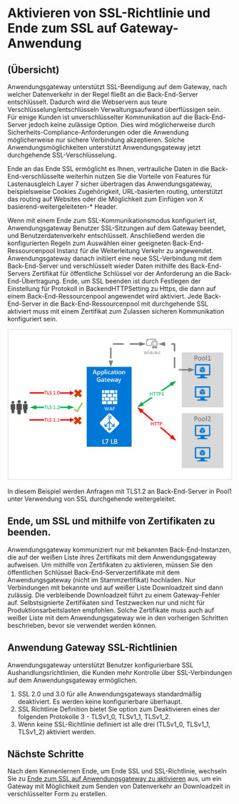 <properties
   pageTitle="Aktivieren von SSL-Richtlinie und Ende zum SSL auf Application Gateway | Microsoft Azure"
   description="Diese Seite enthält eine Übersicht über die Anwendungsgateway durchgehende SSL unterstützen."
   documentationCenter="na"
   services="application-gateway"
   authors="amsriva"
   manager="rossort"
   editor="amsriva"/>
<tags
   ms.service="application-gateway"
   ms.devlang="na"
   ms.topic="hero-article"
   ms.tgt_pltfrm="na"
   ms.workload="infrastructure-services"
   ms.date="10/25/2016"
   ms.author="amsriva"/>

# <a name="enabling-ssl-policy-and-end-to-end-ssl-on-application-gateway"></a>Aktivieren von SSL-Richtlinie und Ende zum SSL auf Gateway-Anwendung

## <a name="overview"></a>(Übersicht)

Anwendungsgateway unterstützt SSL-Beendigung auf dem Gateway, nach welcher Datenverkehr in der Regel fließt an die Back-End-Server entschlüsselt. Dadurch wird die Webservern aus teure Verschlüsselung/entschlüsseln Verwaltungsaufwand überflüssigen sein. Für einige Kunden ist unverschlüsselter Kommunikation auf die Back-End-Server jedoch keine zulässige Option. Dies wird möglicherweise durch Sicherheits-Compliance-Anforderungen oder die Anwendung möglicherweise nur sichere Verbindung akzeptieren. Solche Anwendungsmöglichkeiten unterstützt Anwendungsgateway jetzt durchgehende SSL-Verschlüsselung.

Ende an das Ende SSL ermöglicht es Ihnen, vertrauliche Daten in die Back-End-verschlüsselte weiterhin nutzen Sie die Vorteile von Features für Lastenausgleich Layer 7 sicher übertragen das Anwendungsgateway, beispielsweise Cookies Zugehörigkeit, URL-basierten routing, unterstützt das routing auf Websites oder die Möglichkeit zum Einfügen von X basierend-weitergeleiteten-* Header.

Wenn mit einem Ende zum SSL-Kommunikationsmodus konfiguriert ist, Anwendungsgateway Benutzer SSL-Sitzungen auf dem Gateway beendet, und Benutzerdatenverkehr entschlüsselt. Anschließend werden die konfigurierten Regeln zum Auswählen einer geeigneten Back-End-Ressourcenpool Instanz für die Weiterleitung Verkehr zu angewendet. Anwendungsgateway danach initiiert eine neue SSL-Verbindung mit dem Back-End-Server und verschlüsselt wieder Daten mithilfe des Back-End-Servers Zertifikat für öffentliche Schlüssel vor der Anforderung an die Back-End-Übertragung. Ende, um SSL beenden ist durch Festlegen der Einstellung für Protokoll in BackendHTTPSetting zu Https, die dann auf einem Back-End-Ressourcenpool angewendet wird aktiviert. Jede Back-End-Server in die Back-End-Ressourcenpool mit durchgehende SSL aktiviert muss mit einem Zertifikat zum Zulassen sicheren Kommunikation konfiguriert sein.

![Ende zum Ssl-Szenario][1]

In diesem Beispiel werden Anfragen mit TLS1.2 an Back-End-Server in Pool1 unter Verwendung von SSL durchgehende weitergeleitet.

## <a name="end-to-end-ssl-and-whitelisting-of-certificates"></a>Ende, um SSL und mithilfe von Zertifikaten zu beenden.

Anwendungsgateway kommuniziert nur mit bekannten Back-End-Instanzen, die auf der weißen Liste ihres Zertifikats mit dem Anwendungsgateway aufweisen. Um mithilfe von Zertifikaten zu aktivieren, müssen Sie den öffentlichen Schlüssel Back-End-Serverzertifikate mit dem Anwendungsgateway (nicht im Stammzertifikat) hochladen. Nur Verbindungen mit bekannte und auf weißer Liste Downloadzeit sind dann zulässig. Die verbleibende Downloadzeit führt zu einem Gateway-Fehler auf. Selbstsignierte Zertifikaten sind Testzwecken nur und nicht für Produktionsarbeitslasten empfohlen. Solche Zertifikate muss auch auf weißer Liste mit dem Anwendungsgateway wie in den vorherigen Schritten beschrieben, bevor sie verwendet werden können.

## <a name="application-gateway-ssl-policy"></a>Anwendung Gateway SSL-Richtlinien

Anwendungsgateway unterstützt Benutzer konfigurierbare SSL Aushandlungsrichtlinien, die Kunden mehr Kontrolle über SSL-Verbindungen auf dem Anwendungsgateway ermöglichen.

1. SSL 2.0 und 3.0 für alle Anwendungsgateways standardmäßig deaktiviert. Es werden keine konfigurierbare überhaupt.
2. SSL Richtlinie Definition bietet Sie option zum Deaktivieren eines der folgenden Protokolle 3 - TLSv1\_0, TLSv1\_1, TLSv1\_2.
3. Wenn keine SSL-Richtlinie definiert ist alle drei (TLSv1\_0, TLSv1\_1, TLSv1_2) aktiviert werden.

## <a name="next-steps"></a>Nächste Schritte

Nach dem Kennenlernen Ende, um Ende SSL und SSL-Richtlinie, wechseln Sie zu [Ende zum SSL auf Anwendungsgateway zu aktivieren](application-gateway-end-to-end-ssl-powershell.md) aus, um ein Gateway mit Möglichkeit zum Senden von Datenverkehr an Downloadzeit in verschlüsselter Form zu erstellen.

<!--Image references-->

[1]: ./media/application-gateway-backend-ssl/scenario.png